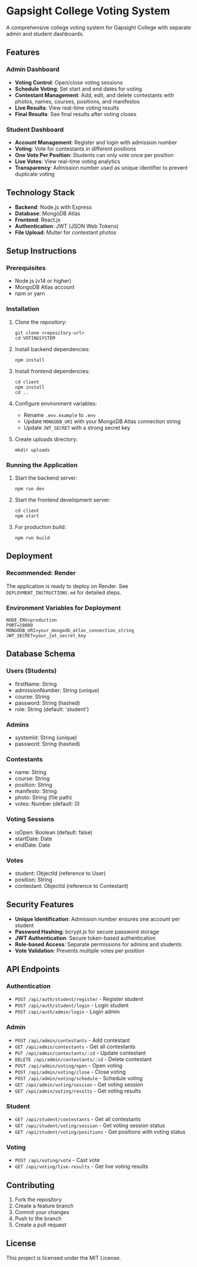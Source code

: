 # Gapsight College Voting System

A comprehensive college voting system for Gapsight College with separate admin and student dashboards.

## Features

### Admin Dashboard
- **Voting Control**: Open/close voting sessions
- **Schedule Voting**: Set start and end dates for voting
- **Contestant Management**: Add, edit, and delete contestants with photos, names, courses, positions, and manifestos
- **Live Results**: View real-time voting results
- **Final Results**: See final results after voting closes

### Student Dashboard
- **Account Management**: Register and login with admission number
- **Voting**: Vote for contestants in different positions
- **One Vote Per Position**: Students can only vote once per position
- **Live Votes**: View real-time voting analytics
- **Transparency**: Admission number used as unique identifier to prevent duplicate voting

## Technology Stack

- **Backend**: Node.js with Express
- **Database**: MongoDB Atlas
- **Frontend**: React.js
- **Authentication**: JWT (JSON Web Tokens)
- **File Upload**: Multer for contestant photos

## Setup Instructions

### Prerequisites
- Node.js (v14 or higher)
- MongoDB Atlas account
- npm or yarn

### Installation

1. Clone the repository:
   ```
   git clone <repository-url>
   cd VOTINGSYSTEM
   ```

2. Install backend dependencies:
   ```
   npm install
   ```

3. Install frontend dependencies:
   ```
   cd client
   npm install
   cd ..
   ```

4. Configure environment variables:
   - Rename `.env.example` to `.env`
   - Update `MONGODB_URI` with your MongoDB Atlas connection string
   - Update `JWT_SECRET` with a strong secret key

5. Create uploads directory:
   ```
   mkdir uploads
   ```

### Running the Application

1. Start the backend server:
   ```
   npm run dev
   ```

2. Start the frontend development server:
   ```
   cd client
   npm start
   ```

3. For production build:
   ```
   npm run build
   ```

## Deployment

### Recommended: Render
The application is ready to deploy on Render. See `DEPLOYMENT_INSTRUCTIONS.md` for detailed steps.

### Environment Variables for Deployment
```
NODE_ENV=production
PORT=10000
MONGODB_URI=your_mongodb_atlas_connection_string
JWT_SECRET=your_jwt_secret_key
```

## Database Schema

### Users (Students)
- firstName: String
- admissionNumber: String (unique)
- course: String
- password: String (hashed)
- role: String (default: 'student')

### Admins
- systemId: String (unique)
- password: String (hashed)

### Contestants
- name: String
- course: String
- position: String
- manifesto: String
- photo: String (file path)
- votes: Number (default: 0)

### Voting Sessions
- isOpen: Boolean (default: false)
- startDate: Date
- endDate: Date

### Votes
- student: ObjectId (reference to User)
- position: String
- contestant: ObjectId (reference to Contestant)

## Security Features

- **Unique Identification**: Admission number ensures one account per student
- **Password Hashing**: bcrypt.js for secure password storage
- **JWT Authentication**: Secure token-based authentication
- **Role-based Access**: Separate permissions for admins and students
- **Vote Validation**: Prevents multiple votes per position

## API Endpoints

### Authentication
- `POST /api/auth/student/register` - Register student
- `POST /api/auth/student/login` - Login student
- `POST /api/auth/admin/login` - Login admin

### Admin
- `POST /api/admin/contestants` - Add contestant
- `GET /api/admin/contestants` - Get all contestants
- `PUT /api/admin/contestants/:id` - Update contestant
- `DELETE /api/admin/contestants/:id` - Delete contestant
- `POST /api/admin/voting/open` - Open voting
- `POST /api/admin/voting/close` - Close voting
- `POST /api/admin/voting/schedule` - Schedule voting
- `GET /api/admin/voting/session` - Get voting session
- `GET /api/admin/voting/results` - Get voting results

### Student
- `GET /api/student/contestants` - Get all contestants
- `GET /api/student/voting/session` - Get voting session status
- `GET /api/student/voting/positions` - Get positions with voting status

### Voting
- `POST /api/voting/vote` - Cast vote
- `GET /api/voting/live-results` - Get live voting results

## Contributing

1. Fork the repository
2. Create a feature branch
3. Commit your changes
4. Push to the branch
5. Create a pull request

## License

This project is licensed under the MIT License.